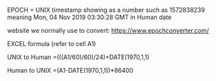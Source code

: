 EPOCH = UNIX timestamp showing as a number such as 1572838239
meaning Mon, 04 Nov 2019 03:30:28 GMT in Human date

website we normally use to convert: https://www.epochconverter.com/

EXCEL formula (refer to cell A1)

UNIX to Human
=(((A1/60)/60)/24)+DATE(1970,1,1)

Human to UNIX
=(A1-DATE(1970,1,1))*86400

